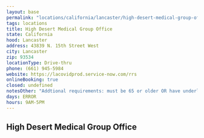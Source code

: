 ```yaml
---
layout: base
permalink: "locations/california/lancaster/high-desert-medical-group-office/"
tags: locations
title: High Desert Medical Group Office
state: California
hood: Lancaster
address: 43839 N. 15th Street West
city: Lancaster
zip: 93534
locationType: Drive-thru
phone: (661) 945-5984
website: https://lacovidprod.service-now.com/rrs
onlineBooking: true
closed: undefined
notesOther: "Addtional requirements: must be 65 or older OR have underlying health conditions"
days: ERROR
hours: 9AM-5PM
---
```

## High Desert Medical Group Office